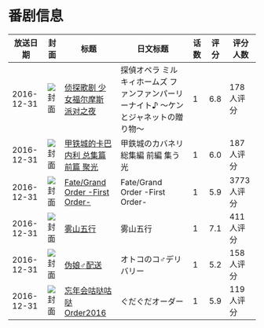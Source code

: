 # 番剧信息

|放送日期|封面|标题|日文标题|话数|评分|评分人数|
|---|---|---|---|---|---|---|
|2016-12-31|![封面](https://lain.bgm.tv/pic/cover/c/0c/3d/182886_wofc8.jpg)|[侦探歌剧 少女福尔摩斯 派对之夜](https://bangumi.tv/subject/182886)|探偵オペラ ミルキィホームズ ファンファンパーリーナイト♪ ～ケンとジャネットの贈り物～|1|6.8|178人评分|
|2016-12-31|![封面](https://lain.bgm.tv/pic/cover/c/af/93/186160_hEg17.jpg)|[甲铁城的卡巴内利 总集篇 前篇 聚光](https://bangumi.tv/subject/186160)|甲鉄城のカバネリ 総集編 前編 集う光|1|6.0|187人评分|
|2016-12-31|![封面](https://lain.bgm.tv/pic/cover/c/dd/fa/196773_Y19Yd.jpg)|[Fate/Grand Order -First Order-](https://bangumi.tv/subject/196773)|Fate/Grand Order -First Order-|1|5.9|3773人评分|
|2016-12-31|![封面](https://lain.bgm.tv/pic/cover/c/c7/3c/204863_5x3UK.jpg)|[雾山五行](https://bangumi.tv/subject/204863)|雾山五行|1|7.1|411人评分|
|2016-12-31|![封面](https://bangumi.tv/img/no_icon_subject.png)|[伪娘♂配送](https://bangumi.tv/subject/206253)|オトコのコ♂デリバリー|1|5.2|158人评分|
|2016-12-31|![封面](https://lain.bgm.tv/pic/cover/c/c7/01/270641_YfKfx.jpg)|[忘年会咕哒咕哒Order2016](https://bangumi.tv/subject/270641)|ぐだぐだオーダー|1|5.9|119人评分|
